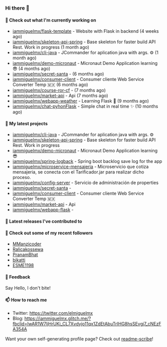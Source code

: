 ### Hi there 👋

#### 👷 Check out what I'm currently working on

- [iammiguelmx/flask-template](https://github.com/iammiguelmx/flask-template) - Website with Flask in backend  (4 weeks ago)
- [iammiguelmx/skeleton-api-spring](https://github.com/iammiguelmx/skeleton-api-spring) - Base skeleton for faster build API Rest. Work in progress (1 month ago)
- [iammiguelmx/cli-java](https://github.com/iammiguelmx/cli-java) - JCommander for aplication java with args. ⚙️ (1 month ago)
- [iammiguelmx/demo-micronaut](https://github.com/iammiguelmx/demo-micronaut) - Micronaut Demo Application learning 😎 (4 months ago)
- [iammiguelmx/secret-santa](https://github.com/iammiguelmx/secret-santa) -  (6 months ago)
- [iammiguelmx/consumer-client](https://github.com/iammiguelmx/consumer-client) - Consumer cliente Web Service Converter Temp 🇲🇽 (6 months ago)
- [iammiguelmx/course-ror-cf](https://github.com/iammiguelmx/course-ror-cf) -  (7 months ago)
- [iammiguelmx/market-api](https://github.com/iammiguelmx/market-api) - Api  (7 months ago)
- [iammiguelmx/webapp-weather](https://github.com/iammiguelmx/webapp-weather) - Learning Flask 🚀 (9 months ago)
- [iammiguelmx/chat-pyhonFlask](https://github.com/iammiguelmx/chat-pyhonFlask) - Simple chat in real time  ✨ (10 months ago)

#### 🌱 My latest projects

- [iammiguelmx/cli-java](https://github.com/iammiguelmx/cli-java) - JCommander for aplication java with args. ⚙️
- [iammiguelmx/skeleton-api-spring](https://github.com/iammiguelmx/skeleton-api-spring) - Base skeleton for faster build API Rest. Work in progress
- [iammiguelmx/demo-micronaut](https://github.com/iammiguelmx/demo-micronaut) - Micronaut Demo Application learning 😎
- [iammiguelmx/spring-logback](https://github.com/iammiguelmx/spring-logback) - Spring boot backlog save log for the app
- [iammiguelmx/microservice-mensajeria](https://github.com/iammiguelmx/microservice-mensajeria) - Microservicio que cotiza mensajeria, se conecta con el Tarificador.jar para realizar dicho proceso.
- [iammiguelmx/config-server](https://github.com/iammiguelmx/config-server) - Servicio de administración de properties
- [iammiguelmx/secret-santa](https://github.com/iammiguelmx/secret-santa) - 
- [iammiguelmx/consumer-client](https://github.com/iammiguelmx/consumer-client) - Consumer cliente Web Service Converter Temp 🇲🇽
- [iammiguelmx/market-api](https://github.com/iammiguelmx/market-api) - Api 
- [iammiguelmx/webapp-flask](https://github.com/iammiguelmx/webapp-flask) - 

#### 🔭 Latest releases I've contributed to


#### 👯 Check out some of my recent followers

- [MManzicoder](https://github.com/MManzicoder)
- [Ralicakossewa](https://github.com/Ralicakossewa)
- [PranamBhat](https://github.com/PranamBhat)
- [bikatti](https://github.com/bikatti)
- [ESME1198](https://github.com/ESME1198)

#### 💬 Feedback

Say Hello, I don't bite!

#### 📫 How to reach me

- Twitter: https://twitter.com/elmiguelmx
- Blog: https://iammiguelmx.glitch.me/?fbclid=IwAR1W7ljHrUKi_CL7Xvdyjo11qx1ZdEtAbuTrIHG8hsSEvgj7_cNEzFA354A

Want your own self-generating profile page? Check out [readme-scribe](https://github.com/muesli/readme-scribe)!
